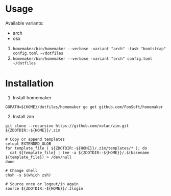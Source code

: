 # Usage

Available variants:
* arch
* osx

1. `homemaker/bin/homemaker --verbose -variant "arch" -task "bootstrap" config.toml ~/dotfiles`
2. `homemaker/bin/homemaker --verbose -variant "arch" config.toml ~/dotfiles`


# Installation

1. Install homemaker

```
GOPATH=${HOME}/dotfiles/homemaker go get github.com/FooSoft/homemaker
```

2. Install zim

```
git clone --recursive https://github.com/xolan/zim.git ${ZDOTDIR:-${HOME}}/.zim

# Copy or append templates
setopt EXTENDED_GLOB
for template_file ( ${ZDOTDIR:-${HOME}}/.zim/templates/* ); do
  cat ${template_file} | tee -a ${ZDOTDIR:-${HOME}}/.$(basename ${template_file}) > /dev/null
done

# Change shell
chsh -s $(which zsh)

# Source once or logout/in again
source ${ZDOTDIR:-${HOME}}/.zlogin
```

